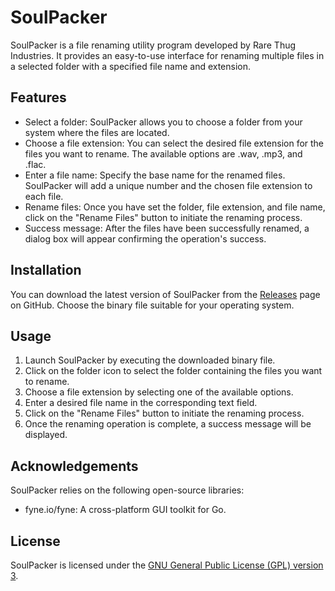 # SoulPacker

SoulPacker is a file renaming utility program developed by Rare Thug Industries. It provides an easy-to-use interface for renaming multiple files in a selected folder with a specified file name and extension.

## Features

- Select a folder: SoulPacker allows you to choose a folder from your system where the files are located.
- Choose a file extension: You can select the desired file extension for the files you want to rename. The available options are .wav, .mp3, and .flac.
- Enter a file name: Specify the base name for the renamed files. SoulPacker will add a unique number and the chosen file extension to each file.
- Rename files: Once you have set the folder, file extension, and file name, click on the "Rename Files" button to initiate the renaming process.
- Success message: After the files have been successfully renamed, a dialog box will appear confirming the operation's success.

## Installation

You can download the latest version of SoulPacker from the [Releases](https://github.com/rarethug187/soulpacker/releases/tag/soulpacker) page on GitHub. Choose the binary file suitable for your operating system.

## Usage

1. Launch SoulPacker by executing the downloaded binary file.
2. Click on the folder icon to select the folder containing the files you want to rename.
3. Choose a file extension by selecting one of the available options.
4. Enter a desired file name in the corresponding text field.
5. Click on the "Rename Files" button to initiate the renaming process.
6. Once the renaming operation is complete, a success message will be displayed.

## Acknowledgements

SoulPacker relies on the following open-source libraries:

- fyne.io/fyne: A cross-platform GUI toolkit for Go.

## License

SoulPacker is licensed under the [GNU General Public License (GPL) version 3](LICENSE).
